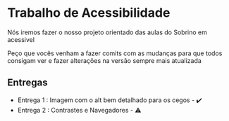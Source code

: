 <h1>Trabalho de Acessibilidade</h1>

<p>Nós iremos fazer o nosso projeto orientado das aulas do Sobrino em acessivel</p>
<p>Peço que vocês venham a fazer comits com as mudanças para que todos consigam ver e fazer alterações na versão sempre mais atualizada</p>

<h2>Entregas</h2>
<ul>
  <li>Entrega 1 : Imagem com o alt bem detalhado para os cegos - ✔️</li>
  <li>Entrega 2 : Contrastes e Navegadores - ⚠️</li>
</ul>
